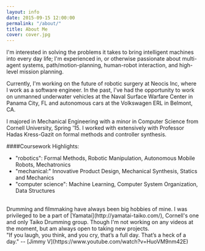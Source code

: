 ```yaml
---
layout: info
date: 2015-09-15 12:00:00
permalink: "/about/"
title: About Me
cover: cover.jpg
---
```

I'm interested in solving the problems it takes to bring intelligent machines into every day life; I'm experienced in, or otherwise passionate about multi-agent systems, path/motion-planning, human-robot interaction, and high-level mission planning. 

Currently, I'm working on the future of robotic surgery at Neocis Inc, where I work as a software engineer. In the past, I've had the opportunity to work on unmanned underwater vehicles at the Naval Surface Warfare Center in Panama City, FL and autonomous cars at the Volkswagen ERL in Belmont, CA. 


I majored in Mechanical Engineering with a minor in Computer Science from Cornell University, Spring '15. I worked with extensively with Professor Hadas Kress-Gazit on formal methods and controller synthesis. 


####Coursework Highlights:

- "robotics": Formal Methods, Robotic Manipulation, Autonomous Mobile Robots, Mechatronics
- "mechanical:" Innovative Product Design, Mechanical Synthesis, Statics and Mechanics
- "computer science": Machine Learning, Computer System Organization, Data Structures



<br>
Drumming and filmmaking have always been big hobbies of mine. I was privileged to be a part of [Yamatai](http://yamatai-taiko.com/), Cornell's one and only Taiko Drumming group. Though I'm not working on any videos at the moment, but am always open to taking new projects. 


<br>
"If you laugh, you think, and you cry, that’s a full day. That’s a heck of a day." -- [Jimmy V](https://www.youtube.com/watch?v=HuoVM9nm42E)